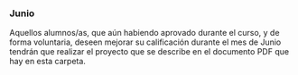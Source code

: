 ### Junio

Aquellos alumnos/as, que aún habiendo aprovado durante el curso, y de forma voluntaria, deseen mejorar su calificación durante el mes de Junio tendrán que realizar el proyecto que se describe en el documento PDF que hay en esta carpeta.

